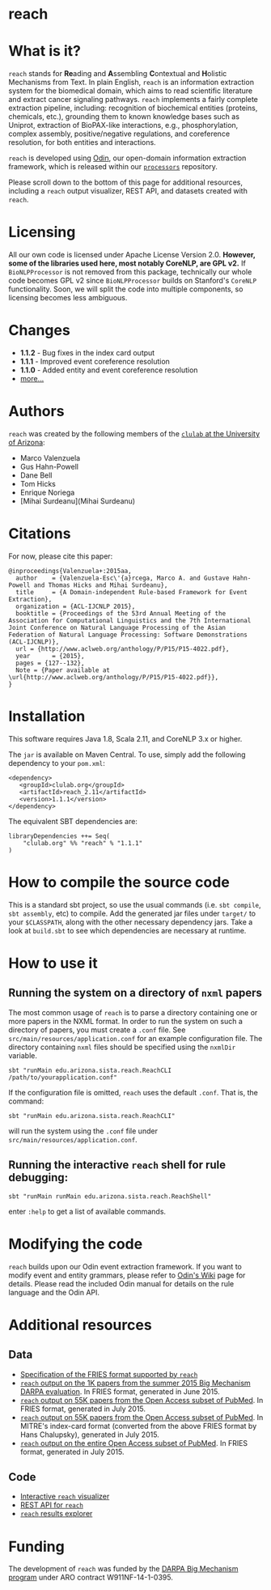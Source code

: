 reach
=====

# What is it?

`reach` stands for **Re**ading and **A**ssembling **C**ontextual and **H**olistic Mechanisms from Text. In plain English, `reach` is an information extraction system for the biomedical domain, which aims to read scientific literature and extract cancer signaling pathways. `reach` implements a fairly complete extraction pipeline, including: recognition of biochemical entities (proteins, chemicals, etc.), grounding them to known knowledge bases such as Uniprot, extraction of BioPAX-like interactions, e.g., phosphorylation, complex assembly, positive/negative regulations, and coreference resolution, for both entities and interactions.  

`reach` is developed using [Odin](https://github.com/clulab/processors/wiki/ODIN-(Open-Domain-INformer)), our open-domain information extraction framework, which is released within our [`processors`](https://github.com/clulab/processors) repository. 

Please scroll down to the bottom of this page for additional resources, including a `reach` output visualizer, REST API, and datasets created with `reach`.

# Licensing
All our own code is licensed under Apache License Version 2.0. **However, some of the libraries used here, most notably CoreNLP, are GPL v2.** If `BioNLPProcessor` is not removed from this package, technically our whole code becomes GPL v2 since `BioNLPProcessor` builds on Stanford's `CoreNLP` functionality. Soon, we will split the code into multiple components, so licensing becomes less ambiguous.

# Changes
+ **1.1.2** - Bug fixes in the index card output
+ **1.1.1** - Improved event coreference resolution
+ **1.1.0** - Added entity and event coreference resolution
+ [more...](CHANGES.md)

# Authors  

`reach` was created by the following members of the [`clulab` at the University of Arizona](http://clulab.cs.arizona.edu/):

+ Marco Valenzuela  
+ Gus Hahn-Powell  
+ Dane Bell  
+ Tom Hicks  
+ Enrique Noriega  
+ [Mihai Surdeanu](Mihai Surdeanu)  

# Citations

For now, please cite this paper:

```
@inproceedings{Valenzuela+:2015aa,
  author    = {Valenzuela-Esc\'{a}rcega, Marco A. and Gustave Hahn-Powell and Thomas Hicks and Mihai Surdeanu},
  title     = {A Domain-independent Rule-based Framework for Event Extraction},
  organization = {ACL-IJCNLP 2015},
  booktitle = {Proceedings of the 53rd Annual Meeting of the Association for Computational Linguistics and the 7th International Joint Conference on Natural Language Processing of the Asian Federation of Natural Language Processing: Software Demonstrations (ACL-IJCNLP)},
  url = {http://www.aclweb.org/anthology/P/P15/P15-4022.pdf},
  year      = {2015},
  pages = {127--132},
  Note = {Paper available at \url{http://www.aclweb.org/anthology/P/P15/P15-4022.pdf}},
}
```

# Installation

This software requires Java 1.8, Scala 2.11, and CoreNLP 3.x or higher.

The `jar` is available on Maven Central. To use, simply add the following dependency to your `pom.xml`:

    <dependency>
       <groupId>clulab.org</groupId>
       <artifactId>reach_2.11</artifactId>
       <version>1.1.1</version>
    </dependency>

 The equivalent SBT dependencies are:

    libraryDependencies ++= Seq(
        "clulab.org" %% "reach" % "1.1.1"
    )

# How to compile the source code

This is a standard sbt project, so use the usual commands (i.e. `sbt compile`, `sbt assembly`, etc) to compile.
Add the generated jar files under `target/` to your `$CLASSPATH`, along with the other necessary dependency jars. Take a look at `build.sbt` to see which dependencies are necessary at runtime.

# How to use it

## Running the system on a directory of `nxml` papers

The most common usage of `reach` is to parse a directory containing one or more papers in the NXML format.
In order to run the system on such a directory of papers, you must create a `.conf` file.  See `src/main/resources/application.conf` for an example configuration file.  The directory containing `nxml` files should be specified using the `nxmlDir` variable.

`sbt "runMain edu.arizona.sista.reach.ReachCLI /path/to/yourapplication.conf"`

If the configuration file is omitted, `reach` uses the default `.conf`. That is, the command:

`sbt "runMain edu.arizona.sista.reach.ReachCLI"`

will run the system using the `.conf` file under `src/main/resources/application.conf`.

## Running the interactive `reach` shell for rule debugging:

`sbt "runMain runMain edu.arizona.sista.reach.ReachShell"`

enter `:help` to get a list of available commands.

# Modifying the code
`reach` builds upon our Odin event extraction framework. If you want to modify event and entity grammars, please refer to [Odin's Wiki](https://github.com/sistanlp/processors/wiki/ODIN-(Open-Domain-INformer)) page for details. Please read the included Odin manual for details on the rule language and the Odin API.

# Additional resources

## Data
+ [Specification of the FRIES format supported by `reach`](http://de.iplantcollaborative.org/dl/d/AF93EFAA-A97D-491D-808B-257BBB1B7110/fries-data-representation-spec-3.txt)
+ [`reach` output on the 1K papers from the summer 2015 Big Mechanism DARPA evaluation](http://de.iplantcollaborative.org/dl/d/845C66EE-F84E-42BE-8E04-8D24BA6A5E5F/REACH_1kpapers_FRIESformat.tar.gz). In FRIES format, generated in June 2015.
+ [`reach` output on 55K papers from the Open Access subset of PubMed](http://de.iplantcollaborative.org/dl/d/878FDD6F-BF2A-4384-BEE0-3412F21B03EB/REACH_55kpapers_FRIESformat.tar.gz). In FRIES format, generated in July 2015.
+ [`reach` output on 55K papers from the Open Access subset of PubMed](http://de.iplantcollaborative.org/dl/d/A14990F1-CD89-48DC-9234-67FCCE539066/pi-mtg-summer-2015-55k-expt-index-cards-v3.zip). In MITRE's index-card format (converted from the above FRIES format by Hans Chalupsky), generated in July 2015.
+ [`reach` output on the entire Open Access subset of PubMed](http://de.iplantcollaborative.org/dl/d/4A5DDD7C-CC25-4FC8-A4AE-5F41A53751E6/REACH_full_FRIESformat.tar.gz). In FRIES format, generated in July 2015.

## Code
+ [Interactive `reach` visualizer](http://agathon.sista.arizona.edu:8080/odinweb/bio)
+ [REST API for `reach`](http://agathon.sista.arizona.edu:8080/odinweb/api)
+ [`reach` results explorer](http://agathon.sista.arizona.edu:8080/odinweb/explorer/)

# Funding

The development of `reach` was funded by the [DARPA Big Mechanism program](http://www.darpa.mil/program/big-mechanism) under ARO contract W911NF-14-1-0395.
